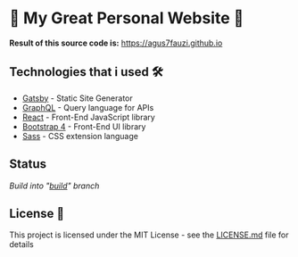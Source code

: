 # 👱 My Great Personal Website 👱

**Result of this source code is:** https://agus7fauzi.github.io

## Technologies that i used 🛠️

- [Gatsby](https://www.gatsbyjs.org/) - Static Site Generator
- [GraphQL](https://graphql.org/) - Query language for APIs
- [React](https://es.reactjs.org/) - Front-End JavaScript library
- [Bootstrap 4](https://getbootstrap.com/docs/4.3/getting-started/introduction/) - Front-End UI library
- [Sass](https://sass-lang.com/documentation) - CSS extension language

## Status

_Build into "[build](https://github.com/agus7fauzi/agus7fauzi.github.io/tree/build)" branch_

## License 📄

This project is licensed under the MIT License - see the [LICENSE.md](LICENSE.md) file for details
